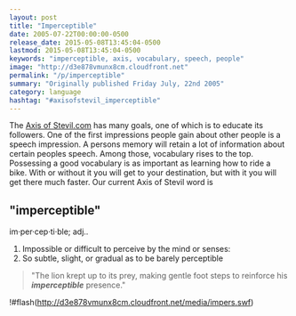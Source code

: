```yaml
---
layout: post
title: "Imperceptible"
date: 2005-07-22T00:00:00-0500
release_date: 2015-05-08T13:45:04-0500
lastmod: 2015-05-08T13:45:04-0500
keywords: "imperceptible, axis, vocabulary, speech, people"
image: "http://d3e878vmunx8cm.cloudfront.net"
permalink: "/p/imperceptible"
summary: "Originally published Friday July, 22nd 2005"
category: language
hashtag: "#axisofstevil_imperceptible"
---
```


The [Axis of Stevil.com](/ "Axis of Stevil.com") has many goals, one of which is to educate its followers. One of the first impressions people gain about other people is a speech impression. A persons memory will retain a lot of information about certain peoples speech. Among those, vocabulary rises to the top. Possessing a good vocabulary is as important as learning how to ride a bike. With or without it you will get to your destination, but with it you will get there much faster. Our current Axis of Stevil word is

## "imperceptible" ##

im·per·cep·ti·ble; adj..

1. Impossible or difficult to perceive by the mind or senses:
2. So subtle, slight, or gradual as to be barely perceptible
 
> "The lion krept up to its prey, making gentle foot steps to reinforce his ***imperceptible*** presence."

!#flash(http://d3e878vmunx8cm.cloudfront.net/media/impers.swf)
